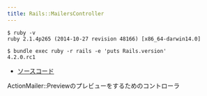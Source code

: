 ```yaml
---
title: Rails::MailersController
---
```


```
$ ruby -v
ruby 2.1.4p265 (2014-10-27 revision 48166) [x86_64-darwin14.0]
```

```
$ bundle exec ruby -r rails -e 'puts Rails.version'
4.2.0.rc1
```

* [ソースコード](https://github.com/rails/rails/blob/v4.2.0.rc1/railties/lib/rails/mailers_controller.rb)

ActionMailer::Previewのプレビューをするためのコントローラ
